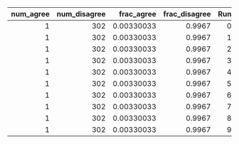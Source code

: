|   num_agree |   num_disagree |   frac_agree |   frac_disagree |   Run |   num_initial_agree |   Step |   threshold_alpha |   threshold_beta |
|------------:|---------------:|-------------:|----------------:|------:|--------------------:|-------:|------------------:|-----------------:|
|           1 |            302 |   0.00330033 |          0.9967 |     0 |                   1 |      0 |                 2 |                5 |
|           1 |            302 |   0.00330033 |          0.9967 |     1 |                   1 |      0 |                 2 |                5 |
|           1 |            302 |   0.00330033 |          0.9967 |     2 |                   1 |      0 |                 2 |                5 |
|           1 |            302 |   0.00330033 |          0.9967 |     3 |                   1 |      0 |                 2 |                5 |
|           1 |            302 |   0.00330033 |          0.9967 |     4 |                   1 |      0 |                 2 |                5 |
|           1 |            302 |   0.00330033 |          0.9967 |     5 |                   1 |      0 |                 2 |                5 |
|           1 |            302 |   0.00330033 |          0.9967 |     6 |                   1 |      0 |                 2 |                5 |
|           1 |            302 |   0.00330033 |          0.9967 |     7 |                   1 |      0 |                 2 |                5 |
|           1 |            302 |   0.00330033 |          0.9967 |     8 |                   1 |      0 |                 2 |                5 |
|           1 |            302 |   0.00330033 |          0.9967 |     9 |                   1 |      0 |                 2 |                5 |
